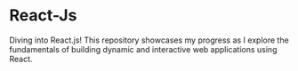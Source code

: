# React-Js

Diving into React.js! This repository showcases my progress as I explore the fundamentals of building dynamic and interactive web applications using React.

